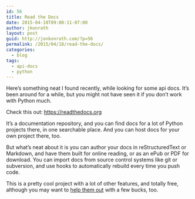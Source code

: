 ```yaml
---
id: 56
title: Read the Docs
date: 2015-04-18T09:00:11-07:00
author: jkonrath
layout: post
guid: http://jonkonrath.com/?p=56
permalink: /2015/04/18/read-the-docs/
categories:
  - blog
tags:
  - api-docs
  - python
---
```

Here&#8217;s something neat I found recently, while looking for some api docs. It&#8217;s been around for a while, but you might not have seen it if you don&#8217;t work with Python much.

Check this out: <a href="https://readthedocs.org" target="_blank" rel="noopener noreferrer">https://readthedocs.org</a>

It&#8217;s a documentation repository, and you can find docs for a lot of Python projects there, in one searchable place. And you can host docs for your own project there, too.

But what&#8217;s neat about it is you can author your docs in reStructuredText or Markdown, and have them built for online reading, or as an ePub or PDF for download. You can import docs from source control systems like git or subversion, and use hooks to automatically rebuild every time you push code.

This is a pretty cool project with a lot of other features, and totally free, although you may want to <a href="https://readthedocs.org/sustainability/#about" target="_blank" rel="noopener noreferrer">help them out</a> with a few bucks, too.